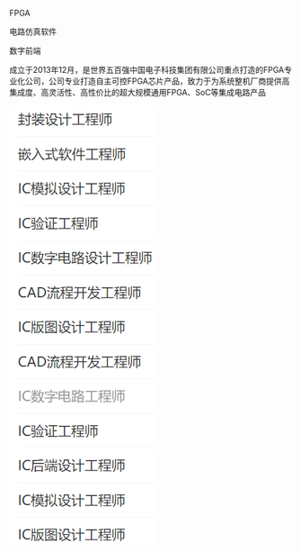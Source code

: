 FPGA

电路仿真软件

数字前端

成立于2013年12月，是世界五百强中国电子科技集团有限公司重点打造的FPGA专业化公司，公司专业打造自主可控FPGA芯片产品，致力于为系统整机厂商提供高集成度、高灵活性、高性价比的超大规模通用FPGA、SoC等集成电路产品

![](docs/EDA/EDA%E4%BC%81%E4%B8%9A/%E5%85%AC%E5%8F%B8/attachments/%E6%97%A0%E9%94%A1%E4%B8%AD%E5%BE%AE%E4%BA%BF%E8%8A%AF%E6%9C%89%E9%99%90%E5%85%AC%E5%8F%B8/869c9926e14148239cb98828ae69d001_MD5.png)